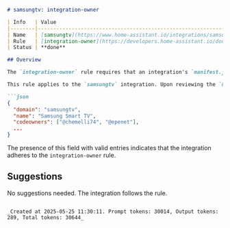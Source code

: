 ```markdown
# samsungtv: integration-owner

| Info   | Value                                                                                                |
|--------|------------------------------------------------------------------------------------------------------|
| Name   | [samsungtv](https://www.home-assistant.io/integrations/samsungtv/)                                   |
| Rule   | [integration-owner](https://developers.home-assistant.io/docs/core/integration-quality-scale/rules/integration-owner) |
| Status | **done**                                                                                             |

## Overview

The `integration-owner` rule requires that an integration's `manifest.json` file includes a `"codeowners"` key listing the GitHub usernames of the integration's maintainers.

This rule applies to the `samsungtv` integration. Upon reviewing the `homeassistant/components/samsungtv/manifest.json` file, the `"codeowners"` key is present and contains a list of GitHub usernames:

```json
{
  "domain": "samsungtv",
  "name": "Samsung Smart TV",
  "codeowners": ["@chemelli74", "@epenet"],
  ...
}
```

The presence of this field with valid entries indicates that the integration adheres to the `integration-owner` rule.

## Suggestions

No suggestions needed. The integration follows the rule.
```

_Created at 2025-05-25 11:30:11. Prompt tokens: 30014, Output tokens: 289, Total tokens: 30644_
